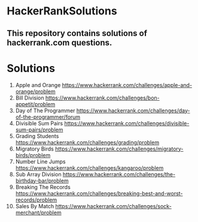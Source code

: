 # HackerRankSolutions

## This repository contains solutions of **hackerrank.com** questions.

# Solutions
1. Apple and Orange https://www.hackerrank.com/challenges/apple-and-orange/problem 
2. Bill Division https://www.hackerrank.com/challenges/bon-appetit/problem
3. Day of The Programmer https://www.hackerrank.com/challenges/day-of-the-programmer/forum
4. Divisible Sum Pairs https://www.hackerrank.com/challenges/divisible-sum-pairs/problem
5. Grading Students https://www.hackerrank.com/challenges/grading/problem
6. Migratory Birds https://www.hackerrank.com/challenges/migratory-birds/problem
7. Number Line Jumps https://www.hackerrank.com/challenges/kangaroo/problem
8. Sub Array Division https://www.hackerrank.com/challenges/the-birthday-bar/problem
9. Breaking The Records https://www.hackerrank.com/challenges/breaking-best-and-worst-records/problem
9. Sales By Match https://www.hackerrank.com/challenges/sock-merchant/problem
